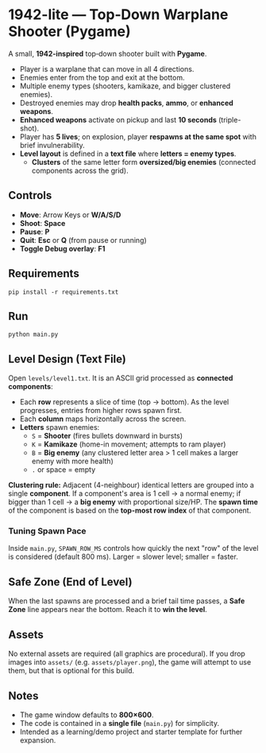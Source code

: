 # 1942-lite — Top‑Down Warplane Shooter (Pygame)

A small, **1942-inspired** top‑down shooter built with **Pygame**.

- Player is a warplane that can move in all 4 directions.
- Enemies enter from the top and exit at the bottom.
- Multiple enemy types (shooters, kamikaze, and bigger clustered enemies).
- Destroyed enemies may drop **health packs**, **ammo**, or **enhanced weapons**.
- **Enhanced weapons** activate on pickup and last **10 seconds** (triple-shot).
- Player has **5 lives**; on explosion, player **respawns at the same spot** with brief invulnerability.
- **Level layout** is defined in a **text file** where **letters = enemy types**.
  - **Clusters** of the same letter form **oversized/big enemies** (connected components across the grid).

## Controls
- **Move**: Arrow Keys or **W/A/S/D**
- **Shoot**: **Space**
- **Pause**: **P**
- **Quit**: **Esc** or **Q** (from pause or running)
- **Toggle Debug overlay**: **F1**

## Requirements
```
pip install -r requirements.txt
```

## Run
```
python main.py
```

## Level Design (Text File)
Open `levels/level1.txt`. It is an ASCII grid processed as **connected components**:

- Each **row** represents a slice of time (top → bottom). As the level progresses, entries from higher rows spawn first.
- Each **column** maps horizontally across the screen.
- **Letters** spawn enemies:
  - `S` = **Shooter** (fires bullets downward in bursts)
  - `K` = **Kamikaze** (home-in movement; attempts to ram player)
  - `B` = **Big enemy** (any clustered letter area > 1 cell makes a larger enemy with more health)
  - `.` or space = empty

**Clustering rule:** Adjacent (4-neighbour) identical letters are grouped into a single **component**. If a component's area is 1 cell → a normal enemy; if bigger than 1 cell → a **big enemy** with proportional size/HP. The **spawn time** of the component is based on the **top-most row index** of that component.

### Tuning Spawn Pace
Inside `main.py`, `SPAWN_ROW_MS` controls how quickly the next "row" of the level is considered (default 800 ms). Larger = slower level; smaller = faster.

## Safe Zone (End of Level)
When the last spawns are processed and a brief tail time passes, a **Safe Zone** line appears near the bottom. Reach it to **win the level**.

## Assets
No external assets are required (all graphics are procedural). If you drop images into `assets/` (e.g. `assets/player.png`), the game will attempt to use them, but that is optional for this build.

## Notes
- The game window defaults to **800×600**.
- The code is contained in a **single file** (`main.py`) for simplicity.
- Intended as a learning/demo project and starter template for further expansion.

